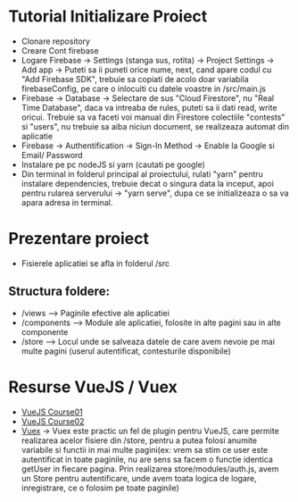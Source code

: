 # Tutorial Initializare Proiect

-   Clonare repository
-   Creare Cont firebase
-   Logare Firebase -> Settings (stanga sus, rotita) -> Project Settings -> Add app -> Puteti sa ii puneti orice nume, next, cand apare codul cu "Add Firebase SDK", trebuie sa copiati de acolo doar variabila firebaseConfig, pe care o inlocuiti cu datele voastre in /src/main.js
-   Firebase -> Database -> Selectare de sus "Cloud Firestore", nu "Real Time Database", daca va intreaba de rules, puteti sa ii dati read, write oricui. Trebuie sa va faceti voi manual din Firestore colectiile "contests" si "users", nu trebuie sa aiba niciun document, se realizeaza automat din aplicatie
-   Firebase -> Authentification -> Sign-In Method -> Enable la Google si Email/ Password
-   Instalare pe pc nodeJS si yarn (cautati pe google)
-   Din terminal in folderul principal al proiectului, rulati "yarn" pentru instalare dependencies, trebuie decat o singura data la inceput, apoi pentru rularea serverului -> "yarn serve", dupa ce se initializeaza o sa va apara adresa in terminal.

# Prezentare proiect

-   Fisierele aplicatiei se afla in folderul /src

## Structura foldere:

-   /views —> Paginile efective ale aplicatiei
-   /components —> Module ale aplicatiei, folosite in alte pagini sau in alte componente
-   /store —> Locul unde se salveaza datele de care avem nevoie pe mai multe pagini (userul autentificat, contesturile disponibile)

# Resurse VueJS / Vuex

-   [VueJS Course01](https://www.youtube.com/watch?v=Wy9q22isx3U)
-   [VueJS Course02](https://www.youtube.com/watch?v=4deVCNJq3qc&t=9208s)
-   [Vuex](https://www.youtube.com/watch?v=5lVQgZzLMHc&t=2029s) -> Vuex este practic un fel de plugin pentru VueJS, care permite realizarea acelor fisiere din /store, pentru a putea folosi anumite variabile si functii in mai multe pagini(ex: vrem sa stim ce user este autentificat in toate paginile, nu are sens sa facem o functie identica getUser in fiecare pagina. Prin realizarea store/modules/auth.js, avem un Store pentru autentificare, unde avem toata logica de logare, inregistrare, ce o folosim pe toate paginile)
